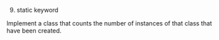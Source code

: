 9. static keyword

Implement a class that counts the number of instances of that class that have been created.
